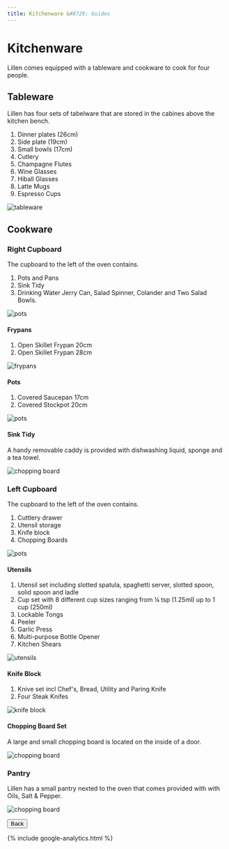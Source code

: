 ```yaml
---
title: Kitchenware &#8729; Guides 
---
```


<link href="../styles/custom.css" rel="stylesheet" />
<link rel="stylesheet" href="https://cdn.jsdelivr.net/npm/bootstrap@4.6.1/dist/css/bootstrap.min.css" integrity="sha384-zCbKRCUGaJDkqS1kPbPd7TveP5iyJE0EjAuZQTgFLD2ylzuqKfdKlfG/eSrtxUkn" crossorigin="anonymous">

# Kitchenware
Lillen comes equipped with a tableware and cookware to cook for four people.

## Tableware
Lillen has four sets of tabelware that are stored in the cabines above the kitchen bench.

1. Dinner plates (26cm)
2. Side plate (19cm)
3. Small bowls (17cm)
4. Cutlery
5. Champagne Flutes
6. Wine Glasses
7. Hiball Glasses
8. Latte Mugs
9. Espresso Cups

![tableware](images/kitchenware-tableware.jpg)

## Cookware

### Right Cupboard
The cupboard to the left of the oven contains.

1. Pots and Pans
2. Sink Tidy
3. Drinking Water Jerry Can, Salad Spinner,  Colander and Two Salad Bowls.

![pots](images/kitchenware-right-cupboard.jpg)

#### Frypans
1. Open Skillet Frypan 20cm
2. Open Skillet Frypan 28cm

![frypans](images/kitchenware-cookware-frypans.jpg)

#### Pots
1. Covered Saucepan 17cm
2. Covered Stockpot 20cm

![pots](images/kitchenware-cookware-pots.jpg)

#### Sink Tidy
A handy removable caddy is provided with dishwashing liquid, sponge and a tea towel.

![chopping board](images/kitchenware-sink-tidy.jpg)

### Left Cupboard
The cupboard to the left of the oven contains.

1. Cuttlery drawer
2. Utensil storage
3. Knife block
4. Chopping Boards

![pots](images/kitchenware-left-cupboard.jpg)

#### Utensils
1. Utensil set including slotted spatula, spaghetti server, slotted spoon, solid spoon and ladle
2. Cup set with 8 different cup sizes ranging from &#188; tsp (1.25ml) up to 1 cup (250ml)
3. Lockable Tongs
4. Peeler
5. Garlic Press
6. Multi-purpose Bottle Opener
7. Kitchen Shears

![utensils](images/kitchenware-cookware-utensils.jpg)

#### Knife Block
1. Knive set incl Chef's, Bread, Utility and Paring Knife
2. Four Steak Knifes

![knife block](images/kitchenware-cookware-knife-block.jpg)

#### Chopping Board Set
A large and small chopping board is located on the inside of a door.

![chopping board](images/kitchenware-cookware-chopping-board.jpg)

### Pantry
Lillen has a small pantry nexted to the oven that comes provided with with Oils, Salt & Pepper.

![chopping board](images/kitchenware-pantry.jpg)
 

<a href="/#guides"><button class="nav-button"><i class="arrow arrow-left"></i> Back</button></a>

{% include google-analytics.html %}